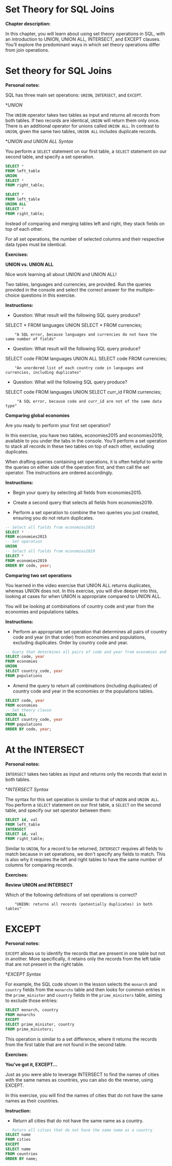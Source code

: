 # Set Theory for SQL Joins

**Chapter description:**

In this chapter, you will learn about using set theory operations in SQL, with an introduction to UNION, UNION ALL, INTERSECT, and EXCEPT clauses. You’ll explore the predominant ways in which set theory operations differ from join operations.

# Set theory for SQL Joins

**Personal notes:**

SQL has three main set operations: `UNION`, `INTERSECT`, and `EXCEPT`.

**UNION*

The `UNION` operator takes two tables as input and returns all records from both tables. If two records are identical, `UNION` will return them only once. There is an additional operator for unions called `UNION ALL`. In contrast to `UNION`, given the same two tables, `UNION ALL` includes duplicate records.

**UNION and UNION ALL Syntax*

You perform a `SELECT` statement on our first table, a `SELECT` statement on our second table, and specify a set operation.

```sql
SELECT *
FROM left_table
UNION
SELECT *
FROM right_table;
```

```sql
SELECT *
FROM left_table
UNION ALL
SELECT *
FROM right_table;
```

Instead of comparing and merging tables left and right, they stack fields on top of each other.

For all set operations, the number of selected columns and their respective data types must be identical.

**Exercises:**

**UNION vs. UNION ALL**

Nice work learning all about UNION and UNION ALL!

Two tables, languages and currencies, are provided. Run the queries provided in the console and select the correct answer for the multiple-choice questions in this exercise.

**Instructions:**

- Question: What result will the following SQL query produce?

SELECT * 
FROM languages
UNION
SELECT * 
FROM currencies;

        "A SQL error, because languages and currencies do not have the same number of fields"

- Question: What result will the following SQL query produce?

SELECT code FROM
languages
UNION ALL
SELECT code FROM 
currencies;

        "An unordered list of each country code in languages and currencies, including duplicates"

- Question: What will the following SQL query produce?

SELECT code 
FROM languages
UNION
SELECT curr_id 
FROM currencies;

         "A SQL error, because code and curr_id are not of the same data type"

**Comparing global economies**

Are you ready to perform your first set operation?

In this exercise, you have two tables, economies2015 and economies2019, available to you under the tabs in the console. You'll perform a set operation to stack all records in these two tables on top of each other, excluding duplicates.

When drafting queries containing set operations, it is often helpful to write the queries on either side of the operation first, and then call the set operator. The instructions are ordered accordingly.

**Instructions:**

- Begin your query by selecting all fields from economies2015.

- Create a second query that selects all fields from economies2019.

- Perform a set operation to combine the two queries you just created, ensuring you do not return duplicates.

```sql
-- Select all fields from economies2015
SELECT *
FROM economies2015  
-- Set operation
UNION
-- Select all fields from economies2019
SELECT *
FROM economies2019
ORDER BY code, year;
```

**Comparing two set operations**

You learned in the video exercise that UNION ALL returns duplicates, whereas UNION does not. In this exercise, you will dive deeper into this, looking at cases for when UNION is appropriate compared to UNION ALL.

You will be looking at combinations of country code and year from the economies and populations tables.

**Instructions:**

- Perform an appropriate set operation that determines all pairs of country code and year (in that order) from economies and populations, excluding duplicates.
Order by country code and year.

```sql
-- Query that determines all pairs of code and year from economies and populations, without duplicates
SELECT code, year
FROM economies
UNION
SELECT country_code, year
FROM populations
```

- Amend the query to return all combinations (including duplicates) of country code and year in the economies or the populations tables.

```sql
SELECT code, year
FROM economies
-- Set theory clause
UNION ALL
SELECT country_code, year
FROM populations
ORDER BY code, year;
```

# At the INTERSECT

**Personal notes:**

`INTERSECT` takes two tables as input and returns only the records that exist in both tables.

**INTERSECT Syntax*

The syntax for this set operation is similar to that of `UNION` and `UNION ALL`. You perform a `SELECT` statement on our first table, a `SELECT` on the second table, and specify our set operator between them:

```sql
SELECT id, val
FROM left_table
INTERSECT
SELECT id, val
FROM right_table;
```

Similar to `UNION`, for a record to be returned, `INTERSECT` requires all fields to match because in set operations, we don't specify any fields to match. This is also why it requires the left and right tables to have the same number of columns for comparing records.

**Exercises:**

**Review UNION and INTERSECT**

Which of the following definitions of set operations is correct?

        "UNION: returns all records (potentially duplicates) in both tables"

# EXCEPT

**Personal notes:**

`EXCEPT` allows us to identify the records that are present in one table but not in another. More specifically, it retains only the records from the left table that are not present in the right table.

**EXCEPT Syntax*

For example, the SQL code shown in the lesson selects the `monarch` and `country` fields from the `monarchs` table and then looks for common entries in the `prime_minister` and `country` fields in the `prime_ministers` table, aiming to exclude those entries:

```sql
SELECT monarch, country
FROM monarchs
EXCEPT
SELECT prime_minister, country
FROM prime_ministers;
```

This operation is similar to a set difference, where it returns the records from the first table that are not found in the second table.

**Exercises:**

**You've got it, EXCEPT...**

Just as you were able to leverage INTERSECT to find the names of cities with the same names as countries, you can also do the reverse, using EXCEPT.

In this exercise, you will find the names of cities that do not have the same names as their countries.

**Instruction:** 

- Return all cities that do not have the same name as a country.

```sql
-- Return all cities that do not have the same name as a country
SELECT name
FROM cities
EXCEPT
SELECT name
FROM countries
ORDER BY name;
```

